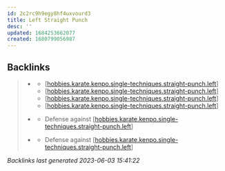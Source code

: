 ```yaml
---
id: 2c2rc9h9egy8hf4uxvourd3
title: Left Straight Punch
desc: ''
updated: 1684253662077
created: 1680799056987
---
```


## Backlinks

> - [](..\forms\hobbies.karate.kenpo.forms.long-form-1.md)
>   - [[hobbies.karate.kenpo.single-techniques.straight-punch.left]]
>   - [[hobbies.karate.kenpo.single-techniques.straight-punch.left]]
>   - [[hobbies.karate.kenpo.single-techniques.straight-punch.left]]
>   - [[hobbies.karate.kenpo.single-techniques.straight-punch.left]]
>    
> - [](..\techniques\hobbies.karate.kenpo.techniques.shielding-hammer.md)
>   - Defense against [[hobbies.karate.kenpo.single-techniques.straight-punch.left]]
>    
> - [](..\techniques\reversing-mace.md)
>   - Defense against [[hobbies.karate.kenpo.single-techniques.straight-punch.left]]

_Backlinks last generated 2023-06-03 15:41:22_




[//begin]: # "Autogenerated link references for markdown compatibility"
[hobbies.karate.kenpo.single-techniques.straight-punch.left]: hobbies.karate.kenpo.single-techniques.straight-punch.left.md "Left Straight Punch"
[//end]: # "Autogenerated link references"